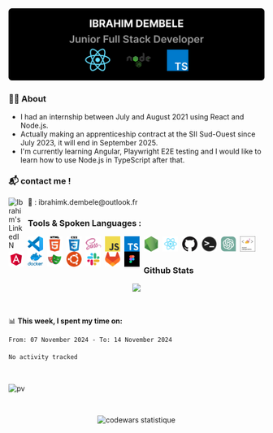 <img src="https://github.com/idembele70/dembele/blob/main/header.png" alt="ibrahim dembele GitHub README header image">

### 👲🏿 About

- I had an internship between July and August 2021 using React and Node.js.
- Actually making an apprenticeship contract at the SII Sud-Ouest since July 2023, it will end in September 2025.
- I'm currently learning Angular, Playwright E2E testing and I would like to learn how to use Node.js in TypeScript after that.

### 📬 contact me !

<a href="https://www.linkedin.com/in/ibrahim-dembele-2a91351b3/">
  <img style="margin-right:8px;" align="left" alt="Ibrahim's LinkedIN" width="30px" src="https://raw.githubusercontent.com/idembele70/idembele70/master/linkedin.svg" />
</a>
 📩 : ibrahimk.dembele@outlook.fr

### Tools & Spoken Languages :

 <img align="left" style="margin-right:8px;" alt="Visual Studio Code" width="30px" src="https://raw.githubusercontent.com/github/explore/main/topics/visual-studio-code/visual-studio-code.png" />
 <img align="left" style="margin-right:8px;" alt="HTML5" width="30px" src="https://raw.githubusercontent.com/github/explore/main/topics/html/html.png" />
 <img align="left" style="margin-right:8px;" alt="CSS3" width="30px" src="https://raw.githubusercontent.com/github/explore/main/topics/css/css.png" />
 <img align="left" style="margin-right:8px;" alt="Sass" width="30px" src="https://raw.githubusercontent.com/github/explore/main/topics/sass/sass.png" />
 <img align="left" style="margin-right:8px;" alt="JavaScript" width="30px" src="https://raw.githubusercontent.com/github/explore/main/topics/javascript/javascript.png" />
 <img align="left" style="margin-right:8px;" alt="TypeScript" width="30px" src="https://raw.githubusercontent.com/github/explore/main/topics/typescript/typescript.png" />
 <img align="left" style="margin-right:8px;" alt="Node.js" width="30px" src="https://raw.githubusercontent.com/github/explore/main/topics/nodejs/nodejs.png" />
 <img align="left" style="margin-right:8px;" alt="React" width="30px" src="https://raw.githubusercontent.com/github/explore/main/topics/react/react.png" />
 <img align="left" style="margin-right:8px;" alt="GitHub" width="30px" src="https://raw.githubusercontent.com/github/explore/78df643247d429f6cc873026c0622819ad797942/topics/github/github.png" />
 <img align="left" style="margin-right:8px;" alt="Terminal" width="30px" src="https://raw.githubusercontent.com/github/explore/main/topics/terminal/terminal.png"/>
 <img align="left" style="margin-right:8px;" alt="Git" width="30px" src="https://raw.githubusercontent.com/github/explore/main/topics/chatgpt-api/chatgpt-api.png" />
 <img align="left" style="margin-right:8px;" alt="Git" width="30px" src="https://raw.githubusercontent.com/github/explore/main/topics/styled-components/styled-components.png" />
 <img align="left" style="margin-right:8px;" alt="Git" width="30px" src="https://raw.githubusercontent.com/github/explore/main/topics/angular/angular.png" />
 <img align="left" style="margin-right:8px;" alt="Git" width="30px" src="https://raw.githubusercontent.com/github/explore/main/topics/docker/docker.png" />
 <img align="left" style="margin-right:8px;" alt="Git" width="30px" src="https://raw.githubusercontent.com/github/explore/main/topics/playwright/playwright.png" />
 <img align="left" style="margin-right:8px;" alt="Git" width="30px" src="https://raw.githubusercontent.com/github/explore/main/topics/ubuntu/ubuntu.png" />
 <img align="left" style="margin-right:8px;" alt="Git" width="30px" src="https://raw.githubusercontent.com/github/explore/main/topics/slack/slack.png" />
 <img align="left" style="margin-right:8px;" alt="Git" width="30px" src="https://raw.githubusercontent.com/github/explore/main/topics/gitlab/gitlab.png" />
 <img align="left" style="margin-right:8px;" alt="Git" width="30px" src="https://raw.githubusercontent.com/github/explore/main/topics/figma/figma.png" />
<br/>
<br/>

### Github Stats

<p align="center"><img src="https://github-readme-stats.vercel.app/api?username=idembele70&theme=dark&show_icons=true"/>
</p>

<br/>

📊 **This week, I spent my time on:**

<!--START_SECTION:waka-->

```txt
From: 07 November 2024 - To: 14 November 2024

No activity tracked
```

<!--END_SECTION:waka-->

<br/>

![pv](https://pageview.vercel.app/?github_user=idembele70)

<br/>

<p align="center"> <img alt="codewars statistique" src="https://www.codewars.com/users/idembele70/badges/small"/></p>
